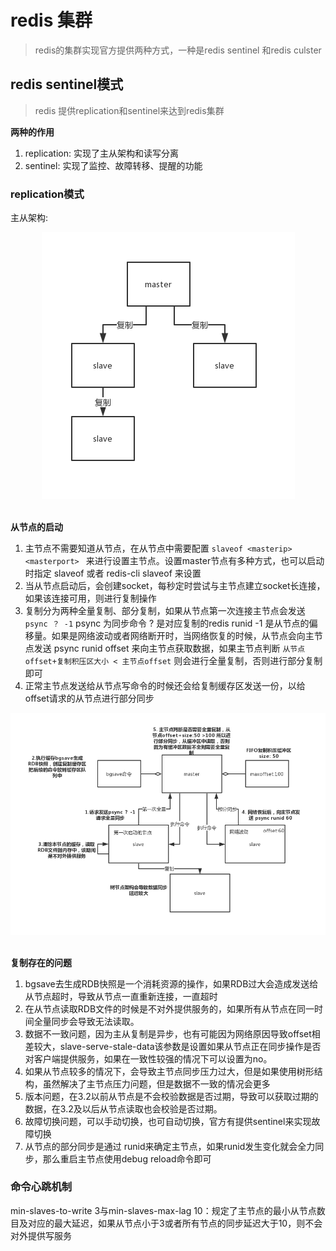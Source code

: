# redis 集群
> redis的集群实现官方提供两种方式，一种是redis sentinel 和redis culster

## redis sentinel模式
> redis 提供replication和sentinel来达到redis集群

**两种的作用**
1. replication: 实现了主从架构和读写分离
2. sentinel: 实现了监控、故障转移、提醒的功能


### replication模式

主从架构: 

<div align="center"> <img src="https://github.com/gitXugx/doc-images/blob/master/images/redis/redis%E4%B8%BB%E4%BB%8E%E5%A4%8D%E5%88%B6.jpg"  /> </div><br>

**从节点的启动**

1. 主节点不需要知道从节点，在从节点中需要配置 `slaveof <masterip> <masterport> ` 来进行设置主节点。设置master节点有多种方式，也可以启动时指定 slaveof 或者 redis-cli slaveof 来设置
2. 当从节点启动后，会创建socket，每秒定时尝试与主节点建立socket长连接，如果该连接可用，则进行复制操作
3. 复制分为两种全量复制、部分复制，如果从节点第一次连接主节点会发送 `psync ？ -1` psync 为同步命令 ? 是对应复制的redis runid -1 是从节点的偏移量。如果是网络波动或者网络断开时，当网络恢复的时候，从节点会向主节点发送 psync runid offset 来向主节点获取数据，如果主节点判断 `从节点offset+复制积压区大小 < 主节点offset`
则会进行全量复制，否则进行部分复制即可
4. 正常主节点发送给从节点写命令的时候还会给复制缓存区发送一份，以给offset请求的从节点进行部分同步


<div align="center"> <img src="https://github.com/gitXugx/doc-images/blob/master/images/redis/redis%E4%B8%BB%E4%BB%8E%E5%A4%8D%E5%88%B6%E6%B5%81%E7%A8%8B.jpg" /> </div><br>


**复制存在的问题**
1. bgsave去生成RDB快照是一个消耗资源的操作，如果RDB过大会造成发送给从节点超时，导致从节点一直重新连接，一直超时
2. 在从节点读取RDB文件的时候是不对外提供服务的，如果所有从节点在同一时间全量同步会导致无法读取。
3. 数据不一致问题，因为主从复制是异步，也有可能因为网络原因导致offset相差较大，slave-serve-stale-data该参数是设置如果从节点正在同步操作是否对客户端提供服务，如果在一致性较强的情况下可以设置为no。
4. 如果从节点较多的情况下，会导致主节点同步压力过大，但是如果使用树形结构，虽然解决了主节点压力问题，但是数据不一致的情况会更多
5. 版本问题，在3.2以前从节点是不会校验数据是否过期，导致可以获取过期的数据，在3.2及以后从节点读取也会校验是否过期。
6. 故障切换问题，可以手动切换，也可自动切换，官方有提供sentinel来实现故障切换
7. 从节点的部分同步是通过 runid来确定主节点，如果runid发生变化就会全力同步，那么重启主节点使用debug reload命令即可

### 命令心跳机制

min-slaves-to-write 3与min-slaves-max-lag 10：规定了主节点的最小从节点数目及对应的最大延迟，如果从节点小于3或者所有节点的同步延迟大于10，则不会对外提供写服务









